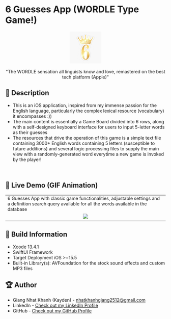 # 6 Guesses App (WORDLE Type Game!)


<p align="center">
  <img width="100" src="SixGuesses/Assets.xcassets/AppIcon.appiconset/64.png">
</p>

<p align="center">"The WORDLE sensation all linguists know and love, remastered on the best tech platform (Apple)"</p>

## 📖 Description

- This is an iOS application, inspired from my immense passion for the English language, particularly the complex lexical resource (vocabulary) it encompasses :))
- The main content is essentially a Game Board divided into 6 rows, along with a self-designed keyboard interface for users to input 5-letter words as their guesses
- The resources that drive the operation of this game is a simple text file containing 3000+ English words containing 5 letters (susceptible to future additions) and several logic processing files to supply the main view with a randomly-generated word everytime a new game is invoked by the player!

<p align="center">
  <img src="" width="250" > 
  <img src="" width="250" > 
  <img src="" width="250" > 
  <img src="" width="250" >
  <img src="" width="250" >
</p>

## 🔮 Live Demo (GIF Animation)

<table align="center">
  <tr>
     <td>6 Guesses App with classic game functionalities, adjustable settings and a definition search query available for all the words available in the database</td>
  </tr>
  <tr>
    <td align="center">
        <img src="?raw=true" width="375">
    </td>
   </tr>
 </table>

## 🔧 Build Information
- Xcode 13.4.1
- SwiftUI Framework
- Target Deployment iOS >=15.5
- Built-in Library(s): AVFoundation for the stock sound effects and custom MP3 files

## 🏆 Author
- Giang Nhat Khanh (Kayden) - nhatkhanhgiang2512@gmail.com
- LinkedIn - [Check out my LinkedIn Profile](https://www.linkedin.com/in/nhatkhanhgiang2512/)
- GitHub - [Check out my GitHub Profile](https://github.com/KaydenGiang2512)

